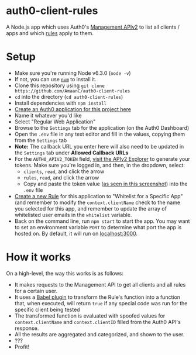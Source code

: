 # auth0-client-rules
A Node.js app which uses Auth0's [Management APIv2](https://auth0.com/docs/api/management/v2) to list all clients / apps and which [rules](https://auth0.com/docs/rules) apply to them.

# Setup
- Make sure you're running Node v6.3.0 (`node -v`)
 - If not, you can use [`nvm`](https://github.com/creationix/nvm/blob/master/README.markdown) to install it.
- Clone this repository using `git clone https://github.com/AmaanC/auth0-client-rules`
- `cd` into the directory (`cd auth0-client-rules`)
- Install dependencies with `npm install`
- [Create an Auth0 application for this project here](https://manage.auth0.com/#/applications)
 - Name it whatever you'd like
 - Select "Regular Web Application"
 - Browse to the `Settings` tab for the application (on the Auth0 Dashboard)
- Open the `.env` file in any text editor and fill in the values, copying them from the `Settings` tab
 - **Note:** The callback URL you enter here will also need to be updated in the `Settings` tab under **Allowed Callback URLs**
 - For the `AUTH0_APIV2_TOKEN` field, [visit the APIv2 Explorer](https://auth0.com/docs/api/management/v2) to generate your tokens. Make sure you're logged in, and then, in the dropdown, select:
    - `clients`, `read`, and click the arrow
    - `rules`, `read`, and click the arrow
    - Copy and paste the token value ([as seen in this screenshot](http://i.imgur.com/qg01LPO.png)) into the `.env` file
 - [Create a new Rule](https://manage.auth0.com/#/rules/new) for this application to "Whitelist for a Specific App" (and remember to modify the `context.clientName` check to the name you selected for this app, and remember to update the array of whitelisted user emails in the `whitelist` variable.
- Back on the command line, run `npm start` to start the app. You may want to set an environment variable `PORT` to determine what port the app is hosted on. By default, it will run on [localhost:3000](http://localhost:3000).

# How it works

On a high-level, the way this works is as follows:
- It makes requests to the Management API to get all clients and all rules for a certain user.
- It uses a [Babel plugin](https://github.com/AmaanC/babel-plugin-transform-auth0-rule) to transform the Rule's function into a function that, when executed, will return `true` if any special code was run for the specific client being tested
- The transformed function is evaluated with spoofed values for `context.clientName` and `context.clientID` filled from the Auth0 API's response.
- All the results are aggregated and categorized, and shown to the user.
- ???
- Profit!